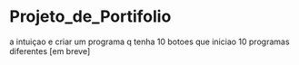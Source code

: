 # Projeto_de_Portifolio
a intuiçao e criar um programa q tenha 10 botoes que iniciao 10 programas diferentes [em breve]
